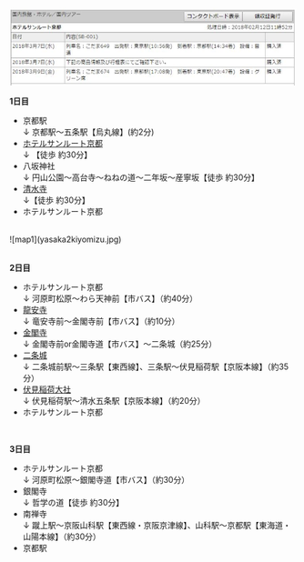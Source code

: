 ![JR](キャプチャ.jpg)<br>


**1日目**
- 京都駅<br>
↓ 京都駅～五条駅【烏丸線】(約2分)
- [ホテルサンルート京都](http://www.hotel-sunroute-kyoto.co.jp/)<br>
↓ 【徒歩 約30分】
- 八坂神社<br>
↓ 円山公園～高台寺～ねねの道～二年坂～産寧坂【徒歩 約30分】
- [清水寺](http://www.kiyomizudera.or.jp/)<br>
↓【徒歩 約30分】
- ホテルサンルート京都<br>
<br>
![map1](yasaka2kiyomizu.jpg)
<br>
<br>

**2日目**
- ホテルサンルート京都<br>
↓ 河原町松原～わら天神前【市バス】（約40分）
- [龍安寺](http://www.ryoanji.jp/smph/)<br>
↓ 竜安寺前～金閣寺前【市バス】（約10分）
- [金閣寺](http://www.shokoku-ji.jp/k_about.html)<br>
↓ 金閣寺前or金閣寺道【市バス】～二条城（約25分）
- [二条城](http://www2.city.kyoto.lg.jp/bunshi/nijojo/)<br>
↓ 二条城前駅～三条駅【東西線】、三条駅～伏見稲荷駅【京阪本線】（約35分）
- [伏見稲荷大社](http://inari.jp/)<br>
↓ 伏見稲荷駅～清水五条駅【京阪本線】（約20分）
- ホテルサンルート京都<br>
<br>

**3日目**
- ホテルサンルート京都<br>
↓ 河原町松原～銀閣寺道【市バス】（約30分）
- 銀閣寺<br>
↓ 哲学の道【徒歩 約30分】
- 南禅寺<br>
↓ 蹴上駅～京阪山科駅【東西線・京阪京津線】、山科駅～京都駅【東海道・山陽本線】（約30分）
- 京都駅
